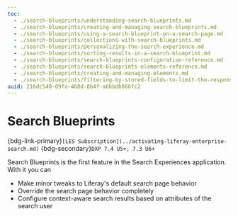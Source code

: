 ```yaml
---
toc:
  - ./search-blueprints/understanding-search-blueprints.md
  - ./search-blueprints/creating-and-managing-search-blueprints.md
  - ./search-blueprints/using-a-search-blueprint-on-a-search-page.md
  - ./search-blueprints/collections-with-search-blueprints.md
  - ./search-blueprints/personalizing-the-search-experience.md
  - ./search-blueprints/sorting-results-in-a-search-blueprint.md
  - ./search-blueprints/search-blueprints-configuration-reference.md
  - ./search-blueprints/search-blueprints-elements-reference.md
  - ./search-blueprints/creating-and-managing-elements.md
  - ./search-blueprints/filtering-by-stored-fields-to-limit-the-response-size.md
uuid: 216dc540-09fa-468d-8b4f-a6bbdb866fc2
---
```

# Search Blueprints

{bdg-link-primary}`[LES Subscription](../activating-liferay-enterprise-search.md)`
{bdg-secondary}`DXP 7.4 U5+; 7.3 U6+`

Search Blueprints is the first feature in the Search Experiences application. With it you can

- Make minor tweaks to Liferay's default search page behavior
- Override the search page behavior completely
- Configure context-aware search results based on attributes of the search user
